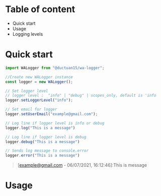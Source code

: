 # Table of content
- Quick start
- Usage
- Logging levels

# Quick start
``` Typescript
import WALogger from "@ductuan15/wa-logger";

//Create new WALogger instance
const logger = new WALogger();

// Set logger level 
// logger level :  "info" | "debug" | scopes_only, default is 'info
logger.setLoggerLevel("info");

// Set email for logger 
logger.setUserEmail("example@gmail.com");

// Log line if logger level is info or debug
logger.log("This is a message")

// Log line if logger level is debug
logger.debug("This is a message")

// Sends log message to console.error
logger.error("This is a message")

```
> [example@gmail.com - 06/07/2021, 16:12:46]:This is message

# Usage

